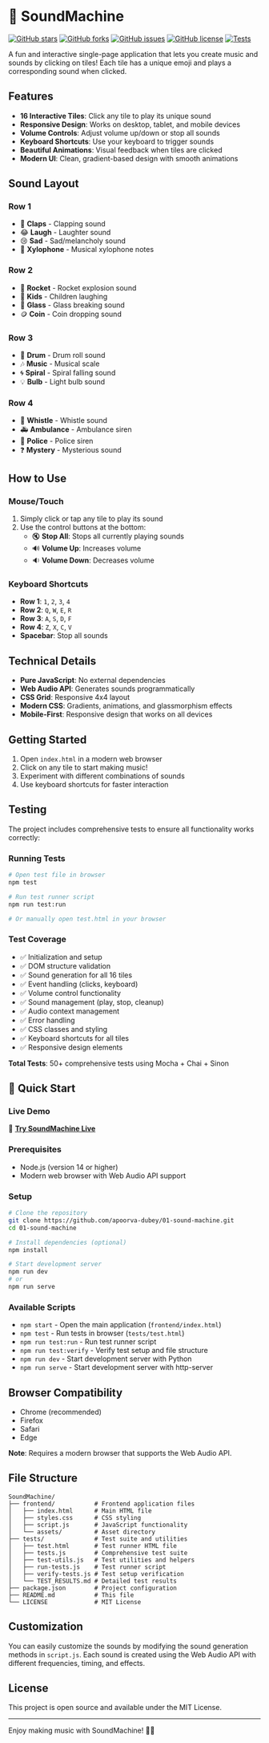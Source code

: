 # 🎵 SoundMachine

[![GitHub stars](https://img.shields.io/github/stars/apoorva-dubey/01-sound-machine?style=social)](https://github.com/apoorva-dubey/01-sound-machine/stargazers)
[![GitHub forks](https://img.shields.io/github/forks/apoorva-dubey/01-sound-machine?style=social)](https://github.com/apoorva-dubey/01-sound-machine/network)
[![GitHub issues](https://img.shields.io/github/issues/apoorva-dubey/01-sound-machine)](https://github.com/apoorva-dubey/01-sound-machine/issues)
[![GitHub license](https://img.shields.io/github/license/apoorva-dubey/01-sound-machine)](https://github.com/apoorva-dubey/01-sound-machine/blob/main/LICENSE)
[![Tests](https://img.shields.io/badge/tests-50%2B%20passing-brightgreen)](https://apoorva-dubey.github.io/01-sound-machine/test.html)

A fun and interactive single-page application that lets you create music and sounds by clicking on tiles! Each tile has a unique emoji and plays a corresponding sound when clicked.

## Features

- **16 Interactive Tiles**: Click any tile to play its unique sound
- **Responsive Design**: Works on desktop, tablet, and mobile devices
- **Volume Controls**: Adjust volume up/down or stop all sounds
- **Keyboard Shortcuts**: Use your keyboard to trigger sounds
- **Beautiful Animations**: Visual feedback when tiles are clicked
- **Modern UI**: Clean, gradient-based design with smooth animations

## Sound Layout

### Row 1
- 👏 **Claps** - Clapping sound
- 😂 **Laugh** - Laughter sound
- 😢 **Sad** - Sad/melancholy sound
- 🎵 **Xylophone** - Musical xylophone notes

### Row 2
- 🚀 **Rocket** - Rocket explosion sound
- 👶 **Kids** - Children laughing
- 🥂 **Glass** - Glass breaking sound
- 🪙 **Coin** - Coin dropping sound

### Row 3
- 🥁 **Drum** - Drum roll sound
- 🎶 **Music** - Musical scale
- 🌀 **Spiral** - Spiral falling sound
- 💡 **Bulb** - Light bulb sound

### Row 4
- 📢 **Whistle** - Whistle sound
- 🚑 **Ambulance** - Ambulance siren
- 🚓 **Police** - Police siren
- ❓ **Mystery** - Mysterious sound

## How to Use

### Mouse/Touch
1. Simply click or tap any tile to play its sound
2. Use the control buttons at the bottom:
   - 🔇 **Stop All**: Stops all currently playing sounds
   - 🔊 **Volume Up**: Increases volume
   - 🔉 **Volume Down**: Decreases volume

### Keyboard Shortcuts
- **Row 1**: `1`, `2`, `3`, `4`
- **Row 2**: `Q`, `W`, `E`, `R`
- **Row 3**: `A`, `S`, `D`, `F`
- **Row 4**: `Z`, `X`, `C`, `V`
- **Spacebar**: Stop all sounds

## Technical Details

- **Pure JavaScript**: No external dependencies
- **Web Audio API**: Generates sounds programmatically
- **CSS Grid**: Responsive 4x4 layout
- **Modern CSS**: Gradients, animations, and glassmorphism effects
- **Mobile-First**: Responsive design that works on all devices

## Getting Started

1. Open `index.html` in a modern web browser
2. Click on any tile to start making music!
3. Experiment with different combinations of sounds
4. Use keyboard shortcuts for faster interaction

## Testing

The project includes comprehensive tests to ensure all functionality works correctly:

### Running Tests
```bash
# Open test file in browser
npm test

# Run test runner script
npm run test:run

# Or manually open test.html in your browser
```

### Test Coverage
- ✅ Initialization and setup
- ✅ DOM structure validation  
- ✅ Sound generation for all 16 tiles
- ✅ Event handling (clicks, keyboard)
- ✅ Volume control functionality
- ✅ Sound management (play, stop, cleanup)
- ✅ Audio context management
- ✅ Error handling
- ✅ CSS classes and styling
- ✅ Keyboard shortcuts for all tiles
- ✅ Responsive design elements

**Total Tests**: 50+ comprehensive tests using Mocha + Chai + Sinon

## 🚀 Quick Start

### Live Demo
🎵 **[Try SoundMachine Live](https://apoorva-dubey.github.io/01-sound-machine/)**

### Prerequisites
- Node.js (version 14 or higher)
- Modern web browser with Web Audio API support

### Setup
```bash
# Clone the repository
git clone https://github.com/apoorva-dubey/01-sound-machine.git
cd 01-sound-machine

# Install dependencies (optional)
npm install

# Start development server
npm run dev
# or
npm run serve
```

### Available Scripts
- `npm start` - Open the main application (`frontend/index.html`)
- `npm test` - Run tests in browser (`tests/test.html`)
- `npm run test:run` - Run test runner script
- `npm run test:verify` - Verify test setup and file structure
- `npm run dev` - Start development server with Python
- `npm run serve` - Start development server with http-server

## Browser Compatibility

- Chrome (recommended)
- Firefox
- Safari
- Edge

**Note**: Requires a modern browser that supports the Web Audio API.

## File Structure

```
SoundMachine/
├── frontend/           # Frontend application files
│   ├── index.html      # Main HTML file
│   ├── styles.css      # CSS styling
│   ├── script.js       # JavaScript functionality
│   └── assets/         # Asset directory
├── tests/              # Test suite and utilities
│   ├── test.html       # Test runner HTML file
│   ├── tests.js        # Comprehensive test suite
│   ├── test-utils.js   # Test utilities and helpers
│   ├── run-tests.js    # Test runner script
│   ├── verify-tests.js # Test setup verification
│   └── TEST_RESULTS.md # Detailed test results
├── package.json        # Project configuration
├── README.md           # This file
└── LICENSE             # MIT License
```

## Customization

You can easily customize the sounds by modifying the sound generation methods in `script.js`. Each sound is created using the Web Audio API with different frequencies, timing, and effects.

## License

This project is open source and available under the MIT License.

---

Enjoy making music with SoundMachine! 🎵✨ 